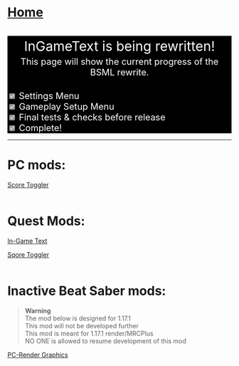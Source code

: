 # [Home](https://cgray1234.github.io/index.html)  
<br/>

<div style="background-color: black; text-align: center; font-size:30px; padding:5px; color:white">InGameText is being rewritten!</div>
<div style="background-color: black; text-align: center; font-size:20px; color:white">This page will show the current progress of the BSML rewrite.</div>
<div style="background-color: black; text-align: center; font-size:20px; color:white">ㅤ</div>  
<div style="background-color: black; font-size:20px; color:white">

<input type="checkbox" name="sMenu" disabled checked>
<label for="sMenu">Settings Menu</label>

<br/>

<input type="checkbox" name="gsMenu" disabled checked>
<label for="gsMenu">Gameplay Setup Menu</label>

<br/>

<input type="checkbox" name="prerelease" disabled checked>
<label for="prerelease">Final tests & checks before release</label>

<br/>

<input type="checkbox" name="done" disabled checked>
<label for="done">Complete!</label>
</div>

---


# PC mods:  
[Score Toggler](https://github.com/CGray1234/ScoreToggler-PC/)  
<br/>

# Quest Mods:
[In-Game Text](https://github.com/CGray1234/InGameText)

[Sqore Toggler](https://github.com/CGray1234/SqoreToggler)  
<br/>

# Inactive Beat Saber mods:  
>**Warning**  
>The mod below is designed for 1.17.1  
>This mod will not be developed further  
>This mod is meant for 1.17.1 render/MRCPlus  
>NO ONE is allowed to resume development of this mod

[PC-Render Graphics](https://github.com/CGray1234/Quest-PC-Render-Graphics)